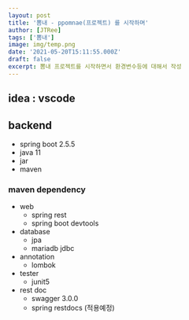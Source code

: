 ```yaml
---
layout: post
title: '뽐내 - ppomnae(프로젝트) 를 시작하며'
author: [JTRee]
tags: ['뽐내']
image: img/temp.png
date: '2021-05-20T15:11:55.000Z'
draft: false
excerpt: 뽐내 프로젝트를 시작하면서 환경변수등에 대해서 작성
---
```


## idea : vscode

## backend

- spring boot 2.5.5
- java 11
- jar
- maven

### maven dependency

- web
  - spring rest
  - spring boot devtools
- database
  - jpa
  - mariadb jdbc
- annotation
  - lombok
- tester
  - junit5
- rest doc
  - swagger 3.0.0
  - spring restdocs (적용예정)
  